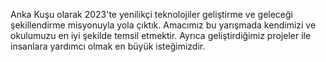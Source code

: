 Anka Kuşu olarak 2023'te yenilikçi teknolojiler geliştirme ve geleceği
şekillendirme misyonuyla yola çıktık. Amacımız bu yarışmada kendimizi ve
okulumuzu en iyi şekilde temsil etmektir. Ayrıca geliştirdiğimiz projeler ile
insanlara yardımcı olmak en büyük isteğimizdir.

